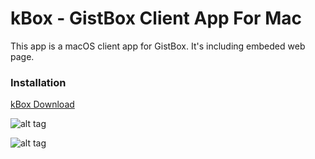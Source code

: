 # kBox - GistBox Client App For Mac

This app is a macOS client app for GistBox. It's including embeded web page.

### Installation

[kBox Download](https://github.com/dreadful44/kBox__GistBox_Client_App_For_Mac/releases)

![alt tag](http://image.prntscr.com/image/cef41cde43d64373aaffb60574ed93d5.png)

![alt tag](http://image.prntscr.com/image/7ec866affee8407a839ca22bd5a2efde.png)
